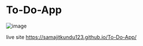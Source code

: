 # To-Do-App
![image](https://github.com/SamajitKundu123/To-Do-App/assets/126185958/f5a2d0da-dbbb-43bf-875e-88a60876b5a1)

live site https://samajitkundu123.github.io/To-Do-App/
